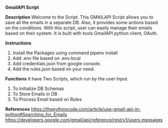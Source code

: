 **GmailAPI Script**  

**Description**
Welcome to the Script. This GMAILAPI Script allows you to save all the emails in a separate DB. Also, it provides some actions based on the conditions. With this script, user can easily manage their emails based on their system. It is built with tools GmailAPI python client, OAuth.

**Instructions**
1. Install the Packages using command
  pipenv install
2. Add .env file based on .env.local
3. Add credentials.json from google console.
4. Add the rules.json based on your need.

**Functions**
It have Two Scripts, which run by the user Input.
1. To Initialize DB Schemas
2. To Store Emails in DB
3. To Process Email based on Rules


**References**
https://thepythoncode.com/article/use-gmail-api-in-python#Searching_for_Emails
https://developers.google.com/gmail/api/reference/rest/v1/users.messages
